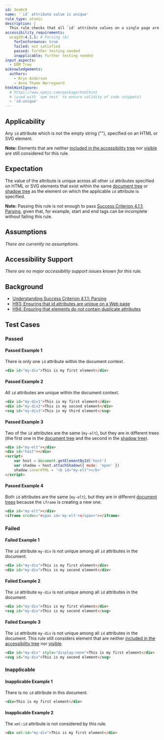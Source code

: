 ```yaml
---
id: 3ea0c8
name: '`id` attribute value is unique'
rule_type: atomic
description: |
  This rule checks that all `id` attribute values on a single page are unique.
accessibility_requirements:
  wcag20:4.1.1: # Parsing (A)
    forConformance: true
    failed: not satisfied
    passed: further testing needed
    inapplicable: further testing needed
input_aspects:
  - DOM Tree
acknowledgements:
  authors:
    - Bryn Anderson
    - Anne Thyme Nørregaard
htmlHintIgnore:
  # https://www.npmjs.com/package/htmlhint
  # (used with `npm test` to ensure validity of code snippets)
  - 'id-unique'
---
```


## Applicability

Any `id` attribute which is not the empty string (""), specified on an HTML or SVG element.

**Note:** Elements that are neither [included in the accessibility tree][] nor [visible][] are still considered for this rule.

## Expectation

The value of the attribute is unique across all other `id` attributes specified on HTML or SVG elements that exist within the same [document tree](https://dom.spec.whatwg.org/#document-trees) or [shadow tree](https://dom.spec.whatwg.org/#shadow-trees) as the element on which the applicable `id` attribute is specified.

**Note:** Passing this rule is not enough to pass [Success Criterion 4.1.1: Parsing](https://www.w3.org/TR/WCAG21/#parsing), given that, for example, start and end tags can be incomplete without failing this rule.

## Assumptions

_There are currently no assumptions._

## Accessibility Support

_There are no major accessibility support issues known for this rule._

## Background

- [Understanding Success Criterion 4.1.1: Parsing](https://www.w3.org/WAI/WCAG21/Understanding/parsing)
- [H93: Ensuring that id attributes are unique on a Web page](https://www.w3.org/WAI/WCAG21/Techniques/html/H93)
- [H94: Ensuring that elements do not contain duplicate attributes](https://www.w3.org/WAI/WCAG21/Techniques/html/H94)

## Test Cases

### Passed

#### Passed Example 1

There is only one `id` attribute within the document context.

```html
<div id="my-div">This is my first element</div>
```

#### Passed Example 2

All `id` attributes are unique within the document context.

```html
<div id="my-div1">This is my first element</div>
<div id="my-div2">This is my second element</div>
<svg id="my-div3">This is my third element</svg>
```

#### Passed Example 3

Two of the `id` attributes are the same (`my-elt`), but they are in different trees (the first one in the [document tree](https://dom.spec.whatwg.org/#document-trees) and the second in the [shadow tree](https://dom.spec.whatwg.org/#shadow-trees)).

```html
<div id="my-elt"></div>
<div id="host"></div>
<script>
	var host = document.getElementById('host')
	var shadow = host.attachShadow({ mode: 'open' })
	shadow.innerHTML = '<b id="my-elt"></b>'
</script>
```

#### Passed Example 4

Both `id` attributes are the same (`my-elt`), but they are in different [document trees](https://dom.spec.whatwg.org/#document-trees) because the `iframe` is creating a new one.

```html
<div id="my-elt"></div>
<iframe srcdoc="<span id='my-elt'></span>"></iframe>
```

### Failed

#### Failed Example 1

The `id` attribute `my-div` is not unique among all `id` attributes in the document.

```html
<div id="my-div">This is my first element</div>
<div id="my-div">This is my second element</div>
```

#### Failed Example 2

The `id` attribute `my-div` is not unique among all `id` attributes in the document.

```html
<div id="my-div">This is my first element</div>
<svg id="my-div">This is my second element</svg>
```

#### Failed Example 3

The `id` attribute `my-div` is not unique among all `id` attributes in the document. This rule still considers element that are neither [included in the accessibility tree][] nor [visible][].

```html
<div id="my-div" style="display:none">This is my first element</div>
<svg id="my-div">This is my second element</svg>
```

### Inapplicable

#### Inapplicable Example 1

There is no `id` attribute in this document.

```html
<div>This is my first element</div>
```

#### Inapplicable Example 2

The `xml:id` attribute is not considered by this rule.

```html
<div xml:id="my-div">This is my first element</div>
```

[included in the accessibility tree]: #included-in-the-accessibility-tree 'Definition of included in the accessibility tree'
[visible]: #visible 'Definition of visible'
